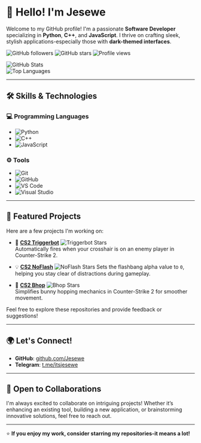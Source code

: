 # 👋 Hello! I'm Jesewe

Welcome to my GitHub profile! I'm a passionate **Software Developer** specializing in **Python**, **C++**, and **JavaScript**. I thrive on crafting sleek, stylish applications-especially those with **dark-themed interfaces**.

![GitHub followers](https://img.shields.io/github/followers/Jesewe?style=social)  ![GitHub stars](https://img.shields.io/github/stars/Jesewe?style=social)  ![Profile views](https://komarev.com/ghpvc/?username=Jesewe&color=blueviolet&style=flat)

![GitHub Stats](https://github-readme-stats.vercel.app/api?username=Jesewe&show_icons=true&theme=radical)  
![Top Languages](https://github-readme-stats.vercel.app/api/top-langs/?username=Jesewe&layout=compact&theme=radical)  

---

## 🛠️ Skills & Technologies

### 💻 Programming Languages
- ![Python](https://img.shields.io/badge/-Python-3776AB?style=flat&logo=python&logoColor=white)
- ![C++](https://img.shields.io/badge/-C++-00599C?style=flat&logo=cplusplus&logoColor=white)
- ![JavaScript](https://img.shields.io/badge/-JavaScript-F7DF1E?style=flat&logo=javascript&logoColor=black)

### ⚙️ Tools
- ![Git](https://img.shields.io/badge/-Git-F05032?style=flat&logo=git&logoColor=white)
- ![GitHub](https://img.shields.io/badge/-GitHub-181717?style=flat&logo=github&logoColor=white)
- ![VS Code](https://img.shields.io/badge/-VS%20Code-007ACC?style=flat&logo=visual-studio-code&logoColor=white)
- ![Visual Studio](https://img.shields.io/badge/-Visual%20Studio-5C2D91?style=flat&logo=visual-studio&logoColor=white)

---

## 📂 Featured Projects

Here are a few projects I'm working on:

- 🔫 **[CS2 Triggerbot](https://github.com/Jesewe/cs2-triggerbot)**
  ![Triggerbot Stars](https://img.shields.io/github/stars/Jesewe/cs2-triggerbot?style=social)  
  Automatically fires when your crosshair is on an enemy player in Counter-Strike 2.

- 💡 **[CS2 NoFlash](https://github.com/Jesewe/cs2-noflash)**
  ![NoFlash Stars](https://img.shields.io/github/stars/Jesewe/cs2-noflash?style=social) 
  Sets the flashbang alpha value to `0`, helping you stay clear of distractions during gameplay.

- 🐇 **[CS2 Bhop](https://github.com/Jesewe/cs2-bhop)**
  ![Bhop Stars](https://img.shields.io/github/stars/Jesewe/cs2-bhop?style=social)  
  Simplifies bunny hopping mechanics in Counter-Strike 2 for smoother movement.

Feel free to explore these repositories and provide feedback or suggestions!

---

## 🌍 Let's Connect!

- **GitHub**: [github.com/Jesewe](https://github.com/Jesewe)  
- **Telegram**: [t.me/itsjesewe](https://t.me/itsjesewe)

---

## 💼 Open to Collaborations

I'm always excited to collaborate on intriguing projects! Whether it’s enhancing an existing tool, building a new application, or brainstorming innovative solutions, feel free to reach out.

---

⭐️ **If you enjoy my work, consider starring my repositories-it means a lot!**
